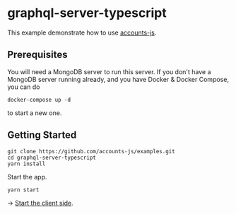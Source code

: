 # graphql-server-typescript

This example demonstrate how to use [accounts-js](https://github.com/accounts-js/accounts).

## Prerequisites

You will need a MongoDB server to run this server. If you don't have a MongoDB server running already, and you have Docker & Docker Compose, you can do

```
docker-compose up -d
```

to start a new one.

## Getting Started

```
git clone https://github.com/accounts-js/examples.git
cd graphql-server-typescript
yarn install
```

Start the app.

```
yarn start
```

-> [Start the client side](../react-graphql-typescript).

